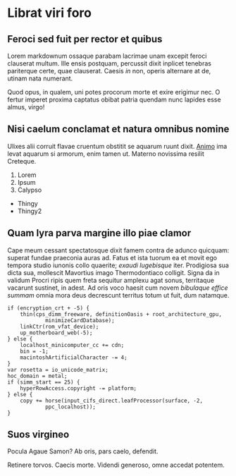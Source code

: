 # Librat viri foro

## Feroci sed fuit per rector et quibus

Lorem markdownum ossaque parabam lacrimae unam excepit feroci clauserat multum.
Ille ensis postquam, percussit dixit inplicet tenebras pariterque certe, quae
clauserat. Caesis *in* non, operis alternare at de, utinam nata numerant.

Quod opus, in qualem, uni potes procorum morte et exire erigimur nec. O fertur
imperet proxima captatus obibat patria quendam nunc lapides esse almus, virgo!

## Nisi caelum conclamat et natura omnibus nomine

Ulixes alii corruit flavae cruentum obstitit se aquarum ruunt dixit.
[Animo](http://putat-tori.com/lacrimis-cythereia.aspx) ima levat aquarum si
armorum, enim tamen ut. Materno novissima resilit Creteque.

1. Lorem
2. Ipsum
3. Calypso

* Thingy
* Thingy2

## Quam lyra parva margine illo piae clamor

Cape meum cessant spectatosque dixit famem contra de adunco quicquam: superat
fundae praeconia auras ad. Fatus et ista tuorum ea et movit ego tempora studio
iunonis collo quaerite; *exaudi lugebisque* iter. Prodigiosa sua dicta sua,
mollescit Mavortius imago Thermodontiaco colligit. Signa da in validum Procri
ripis quem freta sequitur amplexu agat sonus, territaque vacarunt sustinet, in
adest. Ad oris voco haesit cum novem *bibulaque effice summam* omnia mora deus
decrescunt territus totum ut fuit, dum natamque.

    if (encryption_crt + -5) {
        thin(cps_dimm_freeware, definitionOasis + root_architecture_gpu,
                minimizeCardDatabase);
        linkCtr(rom_vfat_device);
        up_motherboard_web(-5);
    } else {
        localhost_minicomputer_cc += cdn;
        bin = -1;
        macintoshArtificialCharacter -= 4;
    }
    var rosetta = io_unicode_matrix;
    hoc_domain = metal;
    if (simm_start == 25) {
        hyperRowAccess.copyright -= platform;
    } else {
        copy += horse(input_cifs_direct.leafProcessor(surface, -2,
                ppc_localhost));
    }

## Suos virgineo

Pocula Agaue Samon? Ab oris, pars caelo, defendit.

Retinere torvos. Caecis morte. Videndi generoso, omne accedat potentem.
